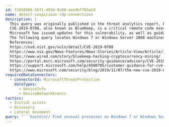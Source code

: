 ```yaml
---
id: f2458594-5671-493d-9c08-aee4bf783a1d
name: detect-suspicious-rdp-connections
description: |
  This query was originally published in the threat analytics report, Exploitation of CVE-2019-0708 (BlueKeep).
  CVE-2019-0708, also known as BlueKeep, is a critical remote code execution vulnerability involving RDP. Soon after its disclosure, the NSA issued a rare advisory about this vulnerability, out of concern that it could be used to quickly spread malware. Attackers have since used this vulnerability to install cryptocurrency miners on targets.
  Microsoft has issued updates for this vulnerability, as well as guidance for protecting operating systems that we no longer support. Microsoft Defender ATP also contains behavioral detections for defending against this threat.
  The following query locates Windows 7 or Windows Server 2008 machines initiating outbound connections to internal or public IP addresses on TCP port 3389. It filters out common RDP programs and scanning tools and shows the number of connections per machine. It can identify machines with relatively intense outbound network activity on the common RDP port (TCP/3389). You can use it to find processes that might be scanning for possible targets or exhibiting worm-like behavior.
  References:
  https://nvd.nist.gov/vuln/detail/CVE-2019-0708
  https://www.nsa.gov/News-Features/News-Stories/Article-View/Article/1865726/nsa-cybersecurity-advisory-patch-remote-desktop-services-on-legacy-versions-of/
  https://www.wired.com/story/bluekeep-hacking-cryptocurrency-mining/
  https://portal.msrc.microsoft.com/security-guidance/advisory/CVE-2019-0708
  https://support.microsoft.com/help/4500705/customer-guidance-for-cve-2019-0708
  https://www.microsoft.com/security/blog/2019/11/07/the-new-cve-2019-0708-rdp-exploit-attacks-explained/
requiredDataConnectors:
  - connectorId: MicrosoftThreatProtection
    dataTypes:
      - DeviceInfo
      - DeviceNetworkEvents
tactics:
  - Initial access
  - Discovery
  - Lateral movement
query: "```kusto\n// Find unusual processes on Windows 7 or Windows Server 2008 machines with\n// outbound connections to TCP port 3389\nlet listMachines = DeviceInfo\n| where OSVersion == \"6.1\" //Win7 and Srv2008\n| distinct DeviceId;\nDeviceNetworkEvents\n| where RemotePort == 3389\n| where Protocol == \"Tcp\" and ActionType == \"ConnectionSuccess\"\n| where InitiatingProcessFileName !in~  //filter some legit programs\n(\"mstsc.exe\",\"RTSApp.exe\", \"RTS2App.exe\",\"RDCMan.exe\",\"ws_TunnelService.exe\",\"RSSensor.exe\"\n\"RemoteDesktopManagerFree.exe\",\"RemoteDesktopManager.exe\",\"RemoteDesktopManager64.exe\",\n\"mRemoteNG.exe\",\"mRemote.exe\",\"Terminals.exe\",\"spiceworks-finder.exe\",\n\"FSDiscovery.exe\",\"FSAssessment.exe\")\n| join listMachines on DeviceId\n| project Timestamp, DeviceId, DeviceName, RemoteIP, InitiatingProcessFileName, \nInitiatingProcessFolderPath, InitiatingProcessSHA1\n| summarize conn=count() by DeviceId, InitiatingProcessFileName, bin(Timestamp, 1d)\n```"
---
```


